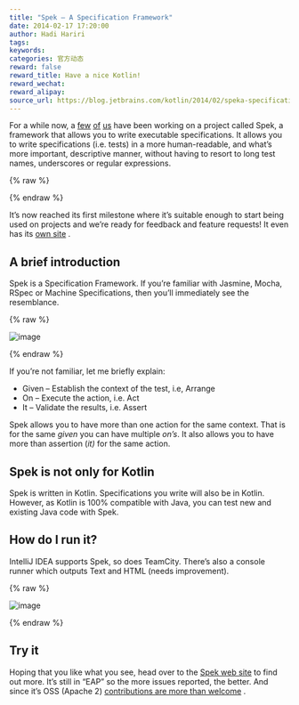 ```yaml
---
title: "Spek – A Specification Framework"
date: 2014-02-17 17:20:00
author: Hadi Hariri
tags:
keywords:
categories: 官方动态
reward: false
reward_title: Have a nice Kotlin!
reward_wechat:
reward_alipay:
source_url: https://blog.jetbrains.com/kotlin/2014/02/speka-specification-framework/
---
```


For a while now, a  [few](http://twitter.com/orangy)   [of](http://twitter.com/jonyzzz)   [us](https://plus.google.com/111179551284404865949/about)  have been working on a project called Spek, a framework that allows you to write executable specifications. It allows you to write specifications (i.e. tests) in a more human-readable, and what’s more important, descriptive manner, without having to resort to long test names, underscores or regular expressions.

{% raw %}
<p><span id="more-1421"></span></p>
{% endraw %}

It’s now reached its first milestone where it’s suitable enough to start being used on projects and we’re ready for feedback and feature requests! It even has its  [own site](http://jetbrains.github.io/spek) .
## A brief introduction

Spek is a Specification Framework. If you’re familiar with Jasmine, Mocha, RSpec or Machine Specifications, then you’ll immediately see the resemblance.

{% raw %}
<p><img alt="image" border="0" data-recalc-dims="1" src="https://i2.wp.com/blog.jetbrains.com/kotlin/files/2014/02/image2.png?resize=554%2C359&amp;ssl=1" style="padding-top: 0px;padding-left: 0px;padding-right: 0px;border: 0px" title="image"/></p>
{% endraw %}

If you’re not familiar, let me briefly explain:

* Given – Establish the context of the test, i.e, Arrange
* On – Execute the action, i.e. Act
* It – Validate the results, i.e. Assert

Spek allows you to have more than one action for the same context. That is for the same <em>given </em>you can have multiple <em>on’s</em>. It also allows you to have more than assertion (<em>it) </em>for the same action.
## Spek is not only for Kotlin

Spek is written in Kotlin. Specifications you write will also be in Kotlin. However, as Kotlin is 100% compatible with Java, you can test new and existing Java code with Spek.
## How do I run it?

IntelliJ IDEA supports Spek, so does TeamCity. There’s also a console runner which outputs Text and HTML (needs improvement).

{% raw %}
<p><img alt="image" border="0" data-recalc-dims="1" src="https://i0.wp.com/blog.jetbrains.com/kotlin/files/2014/02/image3.png?resize=553%2C227&amp;ssl=1" style="padding-top: 0px;padding-left: 0px;padding-right: 0px;border: 0px" title="image"/></p>
{% endraw %}

## Try it

Hoping that you like what you see, head over to the  [Spek web site](http://jetbrains.github.io/spek)  to find out more. It’s still in “EAP” so the more issues reported, the better. And since it’s OSS (Apache 2)  [contributions are more than welcome](http://github.com/jetbrains/spek) .
